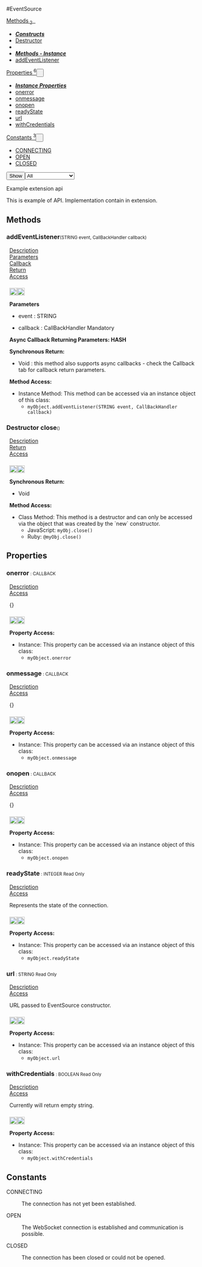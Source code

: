 #EventSource
<div class="btn-group"><a href="#Methods" class="btn"><i class="icon-cog"></i> Methods<sub>&nbsp;2</sub></a><a class="btn dropdown-toggle" data-toggle="dropdown" data-target="#" href="#Methods" >  <span class="caret"></span>&nbsp;</a><ul class="dropdown-menu" style="max-height: 500px;overflow: auto;"><li class="disabled"><a tabindex="-1" href="#"><b><i>Constructs</i></b></a><li><a href="#mclose" data-target="cMethodclose" class="autouncollapse">Destructor</a></li></li><li class="divider"></li><li class="disabled"><a tabindex="-1" href="#"><b><i>Methods - Instance</i></b></a><li><a href="#maddEventListener" data-target="cMethodaddEventListener" class="autouncollapse">addEventListener</a></li></li></ul></div><div class="btn-group"><a href="#Properties" class="btn"><i class="icon-list"></i> Properties<sup>&nbsp;6</sup></a><button href="#" class="btn dropdown-toggle" data-toggle="dropdown">  <span class="caret"></span>&nbsp;</button><ul class="dropdown-menu" style="max-height: 500px;overflow: auto;"><li class="disabled"><a tabindex="-1" href="#"><b><i>Instance Properties</i></b></a><li><a href="#ponerror" data-target="cPropertyonerror" class="autouncollapse">onerror</a></li><li><a href="#ponmessage" data-target="cPropertyonmessage" class="autouncollapse">onmessage</a></li><li><a href="#ponopen" data-target="cPropertyonopen" class="autouncollapse">onopen</a></li><li><a href="#preadyState" data-target="cPropertyreadyState" class="autouncollapse">readyState</a></li><li><a href="#purl" data-target="cPropertyurl" class="autouncollapse">url</a></li><li><a href="#pwithCredentials" data-target="cPropertywithCredentials" class="autouncollapse">withCredentials</a></li></li></ul></div><div class="btn-group"><a href="#Constants" class="btn"><i class="icon-warning-sign"></i> Constants<sup>&nbsp;3</sup></a><button href="#" class="btn dropdown-toggle" data-toggle="dropdown">  <span class="caret"></span>&nbsp;</button><ul class="dropdown-menu" style="max-height: 500px;overflow: auto;"><li><a href="#c0" data-target="rConstant0" class="autouncollapse">CONNECTING</a></li><li><a href="#c1" data-target="rConstant1" class="autouncollapse">OPEN</a></li><li><a href="#c2" data-target="rConstant2" class="autouncollapse">CLOSED</a></li></ul></div><div class="btn-group pull-right"><button class="btn dropdown-toggle" id="apiFilterBtn" data-toggle="dropdown" href="#" title="Filter Properties and Methods"><i class="icon-filter "></i>Show</button><select id="apiFilter" class="dropdown-menu apiFilter"><option value="all">All</option><option value="js">JavaScript</option><option value="ruby">Ruby</option><option value="android">Android</option><option value="ios">iOS</option><option value="wm">Windows Mobile</option><option value="wp8">Windows Phone 8</option><option value="w32">Windows Desktop</option><option value="msi">MSI Only</option></select></div><div  id="apibody" style="overflow:auto;padding-right: 5px;">
<p>Example extension api</p>
<p>This is example of API. Implementation contain in extension.</p>


<a name='Methods'></a>
<h2><i class='icon-cog'></i>Methods</h2>

<div class="accordion" id="accordion"><a name ='maddEventListener'/><div class=' method  js ruby' id='maddEventListener'><h3><strong  >addEventListener</strong><span style='font-size:.7em;font-weight:normal;'>(<span class="text-info">STRING</span> event, <span class='text-info'>CallBackHandler</span> callback)</span></h3><ul class="nav nav-tabs" style="padding-left:8px"><li class='active'><a href="#maddEventListener1" data-toggle="tab">Description</a></li><li ><a href="#maddEventListener2" data-toggle="tab">Parameters</a></li><li ><a href="#maddEventListener3" data-toggle="tab">Callback</a></li><li ><a href="#maddEventListener4" data-toggle="tab">Return</a></li><li ><a href="#maddEventListener6" data-toggle="tab">Access</a></li></ul><div class='tab-content' style='padding-left:8px' id='tc-addEventListener'><div class="tab-pane fade active in" id="maddEventListener1"><p><div><p><img src="/img/js.png" style="width: 20px;padding-top: 8px" rel="tooltip" title="JavaScript"><img src="/img/ruby.png" style="width: 20px;padding-top: 8px" rel="tooltip" title="Ruby"></p></div></p></div><div class="tab-pane fade" id="maddEventListener2"><div><p><strong>Parameters</strong></p><ul><li>event : <span class='text-info'>STRING</span><p> </p></li><li>callback : <span class='text-info'>CallBackHandler</span> <span class='label label-warning'>Mandatory</span> </li></ul></div></div><div class="tab-pane fade" id="maddEventListener3"><div><p><strong>Async Callback Returning Parameters: <span class='text-info'>HASH</span></strong></p><ul></ul></div></div><div class="tab-pane fade" id="maddEventListener4"><div><p><strong>Synchronous Return:</strong></p><ul><li>Void : this method also supports async callbacks - check the Callback tab for callback return parameters.</li></ul></div></div><div class="tab-pane fade" id="maddEventListener6"><div><p><strong>Method Access:</strong></p><ul><li><i class="icon-file"></i>Instance Method: This method can be accessed via an instance object of this class: <ul><li><code>myObject.addEventListener(<span class="text-info">STRING</span> event, <span class='text-info'>CallBackHandler</span> callback)</code></li></ul></li></ul></div></div></div>  </div><a name ='mclose'/><div class=' method  js ruby' id='mclose'><h3><strong  ><span class="label label-inverse"> Destructor</span> close</strong><span style='font-size:.7em;font-weight:normal;'>()</span></h3><ul class="nav nav-tabs" style="padding-left:8px"><li class='active'><a href="#mclose1" data-toggle="tab">Description</a></li><li ><a href="#mclose4" data-toggle="tab">Return</a></li><li ><a href="#mclose6" data-toggle="tab">Access</a></li></ul><div class='tab-content' style='padding-left:8px' id='tc-close'><div class="tab-pane fade active in" id="mclose1"><p><div><p><img src="/img/js.png" style="width: 20px;padding-top: 8px" rel="tooltip" title="JavaScript"><img src="/img/ruby.png" style="width: 20px;padding-top: 8px" rel="tooltip" title="Ruby"></p></div></p></div><div class="tab-pane fade" id="mclose2"></div><div class="tab-pane fade" id="mclose3"></div><div class="tab-pane fade" id="mclose4"><div><p><strong>Synchronous Return:</strong></p><ul><li>Void</li></ul></div></div><div class="tab-pane fade" id="mclose6"><div><p><strong>Method Access:</strong></p><ul><li>Class Method: This method is a destructor and can only be accessed via the object that was created by the `new` constructor. <ul><li>JavaScript: <code>myObj.close()</code> </li><li>Ruby: <code>@myObj.close()</code></li></ul></li></ul></div></div></div>  </div></div>
<a name='Properties'></a>
<h2><i class='icon-list'></i>Properties</h2>

<a name='ponerror'></a><div class=' method  js ruby' id='ponerror'><h3><strong  >onerror</strong><span style='font-size:.7em;font-weight:normal;'> : <span class='text-info'>CALLBACK</span>  </span></h3><ul class="nav nav-tabs" style="padding-left:8px"><li class='active'><a href="#ponerror1" data-toggle="tab">Description</a></li><li ><a href="#ponerror6" data-toggle="tab">Access</a></li></ul><div class='tab-content' style='padding-left:8px' id='tc-onerror'><div class="tab-pane fade active in" id="ponerror1">{}<p><div><p><img src="/img/js.png" style="width: 20px;padding-top: 8px" rel="tooltip" title="JavaScript"><img src="/img/ruby.png" style="width: 20px;padding-top: 8px" rel="tooltip" title="Ruby"> </p></div></p></div><div class="tab-pane fade" id="ponerror2"></div><div class="tab-pane fade" id="ponerror5"></div><div class="tab-pane fade" id="ponerror6"><div><p><strong>Property Access:</strong></p><ul><li><i class="icon-file"></i>Instance: This property can be accessed via an instance object of this class: <ul><li><code>myObject.onerror</code></li></ul></li></ul></div></div></div>  </div><a name='ponmessage'></a><div class=' method  js ruby' id='ponmessage'><h3><strong  >onmessage</strong><span style='font-size:.7em;font-weight:normal;'> : <span class='text-info'>CALLBACK</span>  </span></h3><ul class="nav nav-tabs" style="padding-left:8px"><li class='active'><a href="#ponmessage1" data-toggle="tab">Description</a></li><li ><a href="#ponmessage6" data-toggle="tab">Access</a></li></ul><div class='tab-content' style='padding-left:8px' id='tc-onmessage'><div class="tab-pane fade active in" id="ponmessage1">{}<p><div><p><img src="/img/js.png" style="width: 20px;padding-top: 8px" rel="tooltip" title="JavaScript"><img src="/img/ruby.png" style="width: 20px;padding-top: 8px" rel="tooltip" title="Ruby"> </p></div></p></div><div class="tab-pane fade" id="ponmessage2"></div><div class="tab-pane fade" id="ponmessage5"></div><div class="tab-pane fade" id="ponmessage6"><div><p><strong>Property Access:</strong></p><ul><li><i class="icon-file"></i>Instance: This property can be accessed via an instance object of this class: <ul><li><code>myObject.onmessage</code></li></ul></li></ul></div></div></div>  </div><a name='ponopen'></a><div class=' method  js ruby' id='ponopen'><h3><strong  >onopen</strong><span style='font-size:.7em;font-weight:normal;'> : <span class='text-info'>CALLBACK</span>  </span></h3><ul class="nav nav-tabs" style="padding-left:8px"><li class='active'><a href="#ponopen1" data-toggle="tab">Description</a></li><li ><a href="#ponopen6" data-toggle="tab">Access</a></li></ul><div class='tab-content' style='padding-left:8px' id='tc-onopen'><div class="tab-pane fade active in" id="ponopen1">{}<p><div><p><img src="/img/js.png" style="width: 20px;padding-top: 8px" rel="tooltip" title="JavaScript"><img src="/img/ruby.png" style="width: 20px;padding-top: 8px" rel="tooltip" title="Ruby"> </p></div></p></div><div class="tab-pane fade" id="ponopen2"></div><div class="tab-pane fade" id="ponopen5"></div><div class="tab-pane fade" id="ponopen6"><div><p><strong>Property Access:</strong></p><ul><li><i class="icon-file"></i>Instance: This property can be accessed via an instance object of this class: <ul><li><code>myObject.onopen</code></li></ul></li></ul></div></div></div>  </div><a name='preadyState'></a><div class=' method  js ruby' id='preadyState'><h3><strong  >readyState</strong><span style='font-size:.7em;font-weight:normal;'> : <span class='text-info'>INTEGER</span> <span class='label'>Read Only</span> </span></h3><ul class="nav nav-tabs" style="padding-left:8px"><li class='active'><a href="#preadyState1" data-toggle="tab">Description</a></li><li ><a href="#preadyState6" data-toggle="tab">Access</a></li></ul><div class='tab-content' style='padding-left:8px' id='tc-readyState'><div class="tab-pane fade active in" id="preadyState1"><p>Represents the state of the connection.</p>
<p><div><p><img src="/img/js.png" style="width: 20px;padding-top: 8px" rel="tooltip" title="JavaScript"><img src="/img/ruby.png" style="width: 20px;padding-top: 8px" rel="tooltip" title="Ruby"> </p></div></p></div><div class="tab-pane fade" id="preadyState2"></div><div class="tab-pane fade" id="preadyState5"></div><div class="tab-pane fade" id="preadyState6"><div><p><strong>Property Access:</strong></p><ul><li><i class="icon-file"></i>Instance: This property can be accessed via an instance object of this class: <ul><li><code>myObject.readyState</code></li></ul></li></ul></div></div></div>  </div><a name='purl'></a><div class=' method  js ruby' id='purl'><h3><strong  >url</strong><span style='font-size:.7em;font-weight:normal;'> : <span class='text-info'>STRING</span> <span class='label'>Read Only</span> </span></h3><ul class="nav nav-tabs" style="padding-left:8px"><li class='active'><a href="#purl1" data-toggle="tab">Description</a></li><li ><a href="#purl6" data-toggle="tab">Access</a></li></ul><div class='tab-content' style='padding-left:8px' id='tc-url'><div class="tab-pane fade active in" id="purl1"><p>URL passed to EventSource constructor.</p>
<p><div><p><img src="/img/js.png" style="width: 20px;padding-top: 8px" rel="tooltip" title="JavaScript"><img src="/img/ruby.png" style="width: 20px;padding-top: 8px" rel="tooltip" title="Ruby"> </p></div></p></div><div class="tab-pane fade" id="purl2"></div><div class="tab-pane fade" id="purl5"></div><div class="tab-pane fade" id="purl6"><div><p><strong>Property Access:</strong></p><ul><li><i class="icon-file"></i>Instance: This property can be accessed via an instance object of this class: <ul><li><code>myObject.url</code></li></ul></li></ul></div></div></div>  </div><a name='pwithCredentials'></a><div class=' method  js ruby' id='pwithCredentials'><h3><strong  >withCredentials</strong><span style='font-size:.7em;font-weight:normal;'> : <span class='text-info'>BOOLEAN</span> <span class='label'>Read Only</span> </span></h3><ul class="nav nav-tabs" style="padding-left:8px"><li class='active'><a href="#pwithCredentials1" data-toggle="tab">Description</a></li><li ><a href="#pwithCredentials6" data-toggle="tab">Access</a></li></ul><div class='tab-content' style='padding-left:8px' id='tc-withCredentials'><div class="tab-pane fade active in" id="pwithCredentials1"><p>Currently will return empty string.</p>
<p><div><p><img src="/img/js.png" style="width: 20px;padding-top: 8px" rel="tooltip" title="JavaScript"><img src="/img/ruby.png" style="width: 20px;padding-top: 8px" rel="tooltip" title="Ruby"> </p></div></p></div><div class="tab-pane fade" id="pwithCredentials2"></div><div class="tab-pane fade" id="pwithCredentials5"></div><div class="tab-pane fade" id="pwithCredentials6"><div><p><strong>Property Access:</strong></p><ul><li><i class="icon-file"></i>Instance: This property can be accessed via an instance object of this class: <ul><li><code>myObject.withCredentials</code></li></ul></li></ul></div></div></div>  </div>
<a name='Constants'></a>
<h2><i class='icon-tag'></i>Constants</h2>

<div><dl  ><a name='c0'></a><dt>CONNECTING</dt><dd><p>The connection has not yet been established.</p>
</dd><a name='c1'></a><dt>OPEN</dt><dd><p>The WebSocket connection is established and communication is possible.</p>
</dd><a name='c2'></a><dt>CLOSED</dt><dd><p>The connection has been closed or could not be opened.</p>
</dd></dl></div></div>